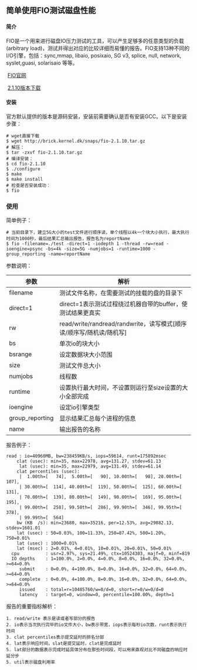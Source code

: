 ## 简单使用FIO测试磁盘性能

#### 简介

FIO是一个用来进行磁盘IO压力测试的工具，可以产生足够多的任意类型的负载 (arbitrary load)，测试并得出对应的比较详细而易懂的报告。FIO支持13种不同的I/O引擎，包括：sync,mmap, libaio, posixaio, SG v3, splice, null, network, syslet,guasi, solarisaio 等等。

​	[FIO官网](http://freecode.com/projects/fio)

​	[2.1.10版本下载](http://brick.kernel.dk/snaps/fio-2.1.10.tar.gz)

#### 安装

官方默认提供的版本是源码安装，安装前需要确认是否有安装GCC。以下是安装步骤：

```shell
# wget直接下载
$ wget http://brick.kernel.dk/snaps/fio-2.1.10.tar.gz
# 解压：
$ tar -zxvf fio-2.1.10.tar.gz
# 编译安装：
$ cd fio-2.1.10
$ ./configure
$ make
$ make install
# 检查是否安装成功：
$ fio
```

### 使用

简单例子：

```shell
# 当前目录下，建立5G大小的test文件进行顺序读，单个线程以4k一个块大小执行，最大执行时间为1000秒，最后结果汇总输出报告，报告名为reportName
$ fio -filename=./test -direct=1 -iodepth 1 -thread -rw=read -ioengine=psync -bs=4k -size=5G -numjobs=1 -runtime=1000 -group_reporting -name=reportName
```

参数说明：


| 参数              | 解析                                       |
| --------------- | ---------------------------------------- |
| filename        | 测试文件名称，在需要测试的挂载的盘的目录下                    |
| direct=1        | direct=1表示测试过程绕过机器自带的buffer，使测试结果更真实     |
| rw              | read/write/randread/randwrite，读写模式[顺序读/顺序写/随机读/随机写] |
| bs              | 单次io的块大小                                 |
| bsrange         | 设定数据块大小范围                                |
| size            | 测试文件总大小                                  |
| numjobs         | 线程数                                      |
| runtime         | 设置执行最大时间，不设置则运行至size设置的大小全部完成            |
| ioengine        | 设定io引擎类型                                 |
| group_reporting | 显示结果汇总每个进程的信息                            |
| name            | 输出报告的名称                                  |

报告例子：

```
read : io=40960MB, bw=238459KB/s, iops=59614, runt=175892msec
    clat (usec): min=35, max=22978, avg=131.27, stdev=61.13
     lat (usec): min=35, max=22979, avg=131.49, stdev=61.14
    clat percentiles (usec):
     |  1.00th=[   74],  5.00th=[   90], 10.00th=[   98], 20.00th=[  107],
     | 30.00th=[  114], 40.00th=[  119], 50.00th=[  125], 60.00th=[  131],
     | 70.00th=[  139], 80.00th=[  149], 90.00th=[  169], 95.00th=[  195],
     | 99.00th=[  258], 99.50th=[  286], 99.90th=[  346], 99.95th=[  378],
     | 99.99th=[  564]
    bw (KB  /s): min=23680, max=35216, per=12.53%, avg=29882.13, stdev=1601.01
    lat (usec) : 50=0.03%, 100=11.33%, 250=87.42%, 500=1.20%, 750=0.01%
    lat (usec) : 1000=0.01%
    lat (msec) : 2=0.01%, 4=0.01%, 10=0.01%, 20=0.01%, 50=0.01%
  cpu          : usr=2.97%, sys=21.49%, ctx=10524303, majf=0, minf=819
  IO depths    : 1=100.0%, 2=0.0%, 4=0.0%, 8=0.0%, 16=0.0%, 32=0.0%, >=64=0.0%
     submit    : 0=0.0%, 4=100.0%, 8=0.0%, 16=0.0%, 32=0.0%, 64=0.0%, >=64=0.0%
     complete  : 0=0.0%, 4=100.0%, 8=0.0%, 16=0.0%, 32=0.0%, 64=0.0%, >=64=0.0%
     issued    : total=r=10485760/w=0/d=0, short=r=0/w=0/d=0
     latency   : target=0, window=0, percentile=100.00%, depth=1
```

报告的重要指标解析：

```
1. read/write 表示是读或者写部分的报告
2. io表示当次执行完毕的io文件大小，bw表示带宽，iops表示每秒io次数，runt表示执行时间
3. clat percentiles表示提交延时的排名分部
4. lat表示响应时间，slat是提交延时，clat是完成延时
5. lat部分的数据表示完成时延具体分布在那些时间段，可以用来直观对比不同磁盘的响应时延分步
5. util表示磁盘利用率
```

